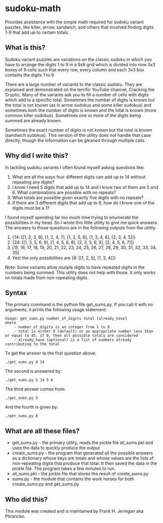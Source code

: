 # sudoku-math
Provides assistance with the simple math required for sudoku variant puzzles, like killer, arrow, sandwich, and others that involved finding digits 1-9 that add up to certain totals.

## What is this?

Sudoku variant puzzles are variations on the classic sudoku in which you have to arrange the digits 1 to 9 in a 9x9 grid which is divided into nine 3x3 boxes of 9 cells such that every row, every column and each 3x3 box contains the digits 1 to 9.

There are a large number of variants to the classic sudoku. They are explained and demonstrated on the terrific YouTube channel, Cracking the Cryptic. Many of the variants ask you to fill a number of cells with digits which add to a specific total.  Sometimes the number of digits is known but the total is not known (as in arrow sudokus and some killer sudokus) and sometimes both the number of digits is known and the total is known (more common killer sudokus). Sometimes one or more of the digits being summed are already known.

Sometimes the exact number of digits is not known but the total is known (sandwich sudokus). This version of the utility does not handle that case directly, though the information can be gleaned through multiple calls.

## Why did I write this?

In tackling sudoku variants I often found myself asking questions like:
1. What are all the ways four different digits can add up to 14 without repeating any digits?
2. I know I need 5 digits that add up to 14 and I know two of them are 5 and 6. What combinations are possible with no repeats?
3. What totals are possible given exactly five digits with no repeats?
4. If there are 3 different digits that add up to 8, how do I know one of the digits must be a 1?

I found myself spending far too much time trying to enumerate the possibilities in my head. So I wrote this little utility to give me quick answers. The answers to those questions are in the following outputs from the utility:

1. {14: [[1, 2, 3, 8], [1, 2, 4, 7], [1, 2, 5, 6], [1, 3, 4, 6], [2, 3, 4, 5]]}
2. {24: [[1, 3, 5, 6, 9], [1, 4, 5, 6, 8], [2, 3, 5, 6, 8], [2, 4, 5, 6, 7]]}
3. [15, 16, 17, 18, 19, 20, 21, 22, 23, 24, 25, 26, 27, 28, 29, 30, 31, 32, 33, 34, 35]
4. Yes! the only possibilities are {8: [[1, 2, 5], [1, 3, 4]]}

Note: Some variants allow muliple digits to have repeated digits in the numbers being summed. This utility does not help with those. It only works on totals made from non-repeating digits.

## Syntax

The primary command is the python file get_sums.py. If you call it with no arguments, it prints the following usage statement:
```
Usage: get_sums.py number_of_digits total [already_have]
where 
    - number_of_digits is an integer from 1 to 9
    - total is either 0 (default) or an appropriate number less than or equal to 45. If 0, then all possible totals are considered
    - already_have (optional) is a list of numbers already contributing to the total
```      
To get the answer to the first question above:
```
./get_sums.py 4 14
```
The second is answered by:
```
./get_sums.py 5 14 5 6
```
The third answer comes from:
```
./get_sums.py 5
```
And the fourth is given by:
```
./get_sums.py 8
```

## What are all these files?
- get_sums.py - the primary utility, reads the pickle file all_sums.pkl and uses the data to quickly produce the output
- create_sums.py - the program that generated all the possible answers as a dictionary whose keys are totals and whose values are the lists of non-repeating digits that produce that total. It then saved the data in the pickle file. The program takes a few minutes to run.
- all_sums.pkl - the pickle file that stores the result of create_sums.py
- sums.py - the module that contains the work horses for both create_sums.py and get_sums.py

## Who did this?
This module was created and is maintained by Frank H. Jernigan aka Phrancko.

